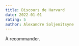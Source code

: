 ```yaml
---
title: Discours de Harvard
date: 2022-01-01
rating: 5
author: Alexandre Soljenitsyne
---
```


À recommander.
